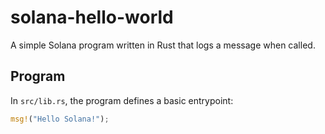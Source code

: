 # solana-hello-world

A simple Solana program written in Rust that logs a message when called.



## Program

In `src/lib.rs`, the program defines a basic entrypoint:

```rust
msg!("Hello Solana!");
